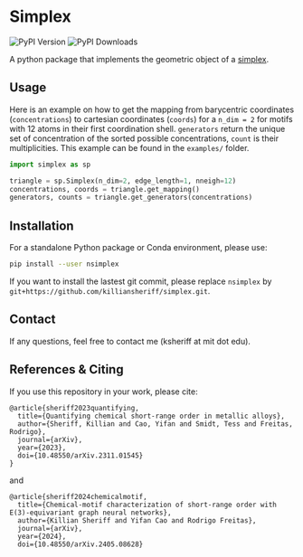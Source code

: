 # Simplex 
![PyPI Version](https://img.shields.io/pypi/v/nsimplex.svg) ![PyPI Downloads](https://static.pepy.tech/badge/nsimplex)

A python package that implements the geometric object of a [simplex](https://en.wikipedia.org/wiki/Simplex).

## Usage 
Here is an example on how to get the mapping from barycentric coordinates (``concentrations``) to cartesian coordinates (``coords``) for a ``n_dim = 2`` for motifs with 12 atoms in their first coordination shell. ``generators`` return the unique set of concentration of the sorted possible concentrations, ``count`` is their multiplicities. This example can be found in the ``examples/`` folder. 

```python
import simplex as sp 

triangle = sp.Simplex(n_dim=2, edge_length=1, nneigh=12)
concentrations, coords = triangle.get_mapping()
generators, counts = triangle.get_generators(concentrations)
```

## Installation
For a standalone Python package or Conda environment, please use:
```bash
pip install --user nsimplex
```

If you want to install the lastest git commit, please replace ``nsimplex`` by ``git+https://github.com/killiansheriff/simplex.git``.

## Contact
If any questions, feel free to contact me (ksheriff at mit dot edu).

## References & Citing 
If you use this repository in your work, please cite:

```
@article{sheriff2023quantifying,
  title={Quantifying chemical short-range order in metallic alloys},
  author={Sheriff, Killian and Cao, Yifan and Smidt, Tess and Freitas, Rodrigo},
  journal={arXiv},
  year={2023},
  doi={10.48550/arXiv.2311.01545}
}
```

and 

```
@article{sheriff2024chemicalmotif,
  title={Chemical-motif characterization of short-range order with E(3)-equivariant graph neural networks}, 
  author={Killian Sheriff and Yifan Cao and Rodrigo Freitas},
  journal={arXiv},
  year={2024},
  doi={10.48550/arXiv.2405.08628}
```
